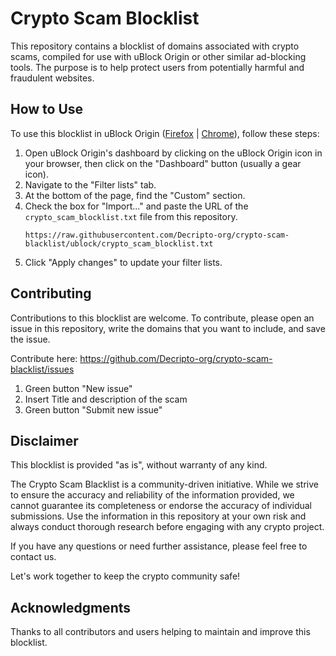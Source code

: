 # Crypto Scam Blocklist

This repository contains a blocklist of domains associated with crypto scams, compiled for use with uBlock Origin or other similar ad-blocking tools. The purpose is to help protect users from potentially harmful and fraudulent websites.

## How to Use

To use this blocklist in uBlock Origin ([Firefox](https://addons.mozilla.org/en-US/firefox/addon/ublock-origin/) | [Chrome](https://chrome.google.com/webstore/detail/ublock-origin/cjpalhdlnbpafiamejdnhcphjbkeiagm)), follow these steps:

1. Open uBlock Origin's dashboard by clicking on the uBlock Origin icon in your browser, then click on the "Dashboard" button (usually a gear icon).
2. Navigate to the "Filter lists" tab.
3. At the bottom of the page, find the "Custom" section.
4. Check the box for "Import..." and paste the URL of the `crypto_scam_blocklist.txt` file from this repository. 
	```
	https://raw.githubusercontent.com/Decripto-org/crypto-scam-blacklist/ublock/crypto_scam_blocklist.txt
	```
5. Click "Apply changes" to update your filter lists.

## Contributing

Contributions to this blocklist are welcome. To contribute, please open an issue in this repository, write the domains that you want to include, and save the issue.

Contribute here: https://github.com/Decripto-org/crypto-scam-blacklist/issues

1. Green button "New issue"
2. Insert Title and description of the scam
3. Green button "Submit new issue"

## Disclaimer

This blocklist is provided "as is", without warranty of any kind.

The Crypto Scam Blacklist is a community-driven initiative. While we strive to ensure the accuracy and reliability of the information provided, we cannot guarantee its completeness or endorse the accuracy of individual submissions. Use the information in this repository at your own risk and always conduct thorough research before engaging with any crypto project.

If you have any questions or need further assistance, please feel free to contact us.

Let's work together to keep the crypto community safe!

## Acknowledgments

Thanks to all contributors and users helping to maintain and improve this blocklist.
